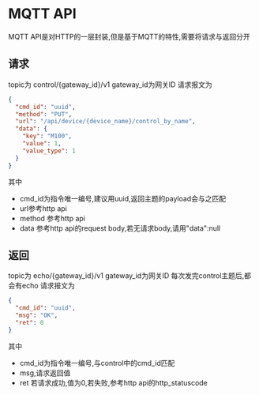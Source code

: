 # MQTT API

MQTT API是对HTTP的一层封装,但是基于MQTT的特性,需要将请求与返回分开

## 请求

topic为 control/{gateway_id}/v1 gateway_id为网关ID
请求报文为
```json
{
  "cmd_id": "uuid",
  "method": "PUT",
  "url": "/api/device/{device_name}/control_by_name",
  "data": {
    "key": "M100",
    "value": 1,
    "value_type": 1
  }
}
```
其中
* cmd_id为指令唯一编号,建议用uuid,返回主题的payload会与之匹配
* url参考http api
* method 参考http api
* data 参考http api的request body,若无请求body,请用"data":null


## 返回

topic为 echo/{gateway_id}/v1 gateway_id为网关ID
每次发完control主题后,都会有echo
请求报文为
```json
{
  "cmd_id": "uuid",
  "msg": "OK",
  "ret": 0
}
```
其中
* cmd_id为指令唯一编号,与control中的cmd_id匹配
* msg,请求返回值
* ret 若请求成功,值为0,若失败,参考http api的http_statuscode
